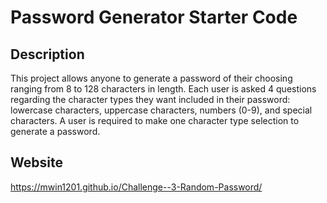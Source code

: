 # Password Generator Starter Code

## Description
This project allows anyone to generate a password of their choosing ranging from 8 to 128 characters in length.
Each user is asked 4 questions regarding the character types they want included in their password:
lowercase characters, uppercase characters, numbers (0-9), and special characters. A user is required to 
make one character type selection to generate a password.

## Website
https://mwin1201.github.io/Challenge--3-Random-Password/